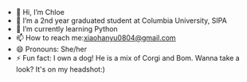 - 👋 Hi, I’m Chloe
- 👀 I’m a 2nd year graduated student at Columbia University, SIPA
- 🌱 I’m currently learning Python
- 📫 How to reach me:xiaohanyu0804@gmail.com
- 😄 Pronouns: She/her
- ⚡ Fun fact: I own a dog! He is a mix of Corgi and Bom. Wanna take a look? It's on my headshot:)

<!---
ChloeYu84/ChloeYu84 is a ✨ special ✨ repository because its `README.md` (this file) appears on your GitHub profile.
You can click the Preview link to take a look at your changes.
--->
